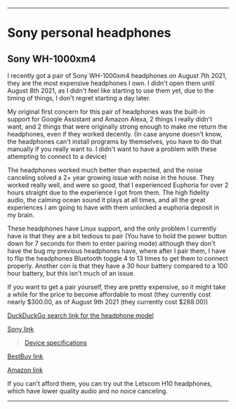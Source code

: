 
***

# Sony personal headphones

## Sony WH-1000xm4

I recently got a pair of Sony WH-1000xm4 headphones on August 7th 2021, they are the most expensive headphones I own. I didn't open them until August 8th 2021, as I didn't feel like starting to use them yet, due to the timing of things, I don't regret starting a day later.

My original first concern for this pair of headphones was the built-in support for Google Assistant and Amazon Alexa, 2 things I really didn't want, and 2 things that were originally strong enough to make me return the headphones, even if they worked decently. (In case anyone doesn't know, the headphones can't install programs by themselves, you have to do that manually if you really want to. I didn't want to have a problem with these attempting to connect to a device)

The headphones worked much better than expected, and the noise canceling solved a 2+ year growing issue with noise in the house. They worked really well, and were so good, that I experienced Euphoria for over 2 hours straight due to the experience I got from them. The high fidelity audio, the calming ocean sound it plays at all times, and all the great experiences I am going to have with them unlocked a euphoria deposit in my brain.

These headphones have Linux support, and the only problem I currently have is that they are a bit tedious to pair (You have to hold the power button down for 7 seconds for them to enter pairing mode) although they don't have the bug my previous headphones have, where after I pair them, I have to flip the headphones Bluetooth toggle 4 to 13 times to get them to connect properly. Another con is that they have a 30 hour battery compared to a 100 hour battery, but this isn't much of an issue.

If you want to get a pair yourself, they are pretty expensive, so it might take a while for the price to become affordable to most (they currently cost nearly $300.00, as of August 9th 2021 (they currently cost $288.00))

[DuckDuckGo search link for the headphone model](https://duckduckgo.com/?t=ffab&q=Sony+WH-1000xm4&ia=web)

[Sony link](https://electronics.sony.com/audio/headphones/headband/p/wh1000xm4-b)

> [Device specifications](https://www.sony.com/lr/electronics/headband-headphones/wh-1000xm4/specifications)

[BestBuy link](https://www.bestbuy.com/site/sony-wh-1000xm4-wireless-noise-cancelling-over-the-ear-headphones-black/6408356.p)

[Amazon link](https://www.amazon.com/Sony-WH-1000XM4-Canceling-Headphones-phone-call/dp/B0863TXGM3)

If you can't afford them, you can try out the Letscom H10 headphones, which have lower quality audio and no noice canceling.

***
